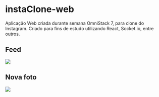 # instaClone-web
Aplicação Web criada durante semana OmniStack 7, para clone do Instagram. Criado para fins de estudo utilizando React, Socket.io, entre outros.

 <h2>Feed</h2>
  <img src="https://drive.google.com/uc?export=view&id=1VBS8C6oPxWSaLrfhLhoNA1TYOWKtBdMw">
  
 <h2>Nova foto</h2>
  <img src="https://drive.google.com/uc?export=view&id=1Nz8OL1AdYY_oJ4aSuBlL1bYbojYC8Vey">
